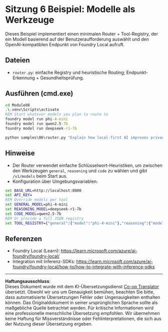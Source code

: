 <!--
CO_OP_TRANSLATOR_METADATA:
{
  "original_hash": "7f0c6af41a1ae2c5a770c8170da8bd6e",
  "translation_date": "2025-09-30T23:01:32+00:00",
  "source_file": "Module08/samples/06/README.md",
  "language_code": "de"
}
-->
# Sitzung 6 Beispiel: Modelle als Werkzeuge

Dieses Beispiel implementiert einen minimalen Router + Tool-Registry, der ein Modell basierend auf der Benutzeraufforderung auswählt und den OpenAI-kompatiblen Endpunkt von Foundry Local aufruft.

## Dateien
- `router.py`: einfache Registry und heuristische Routing; Endpunkt-Erkennung + Gesundheitsprüfung.

## Ausführen (cmd.exe)
```cmd
cd Module08
.\.venv\Scripts\activate
REM Start whatever models you plan to route to
foundry model run phi-4-mini
foundry model run qwen2.5-7b
foundry model run deepseek-r1-7b

python samples\06\router.py "Explain how local-first AI improves privacy in two sentences."
```

## Hinweise
- Der Router verwendet einfache Schlüsselwort-Heuristiken, um zwischen den Werkzeugen `general`, `reasoning` und `code` zu wählen und gibt `/v1/models` beim Start aus.
- Konfiguration über Umgebungsvariablen:
```cmd
set BASE_URL=http://localhost:8000
set API_KEY=
REM Override models per tool
set GENERAL_MODEL=phi-4-mini
set REASONING_MODEL=deepseek-r1-7b
set CODE_MODEL=qwen2.5-7b
REM Or provide a full JSON registry
set TOOL_REGISTRY={"general":{"model":"phi-4-mini"},"reasoning":{"model":"deepseek-r1-7b"},"code":{"model":"qwen2.5-7b"}}
```

## Referenzen
- Foundry Local (Learn): https://learn.microsoft.com/azure/ai-foundry/foundry-local/
- Integration mit Inferenz-SDKs: https://learn.microsoft.com/azure/ai-foundry/foundry-local/how-to/how-to-integrate-with-inference-sdks

---

**Haftungsausschluss**:  
Dieses Dokument wurde mit dem KI-Übersetzungsdienst [Co-op Translator](https://github.com/Azure/co-op-translator) übersetzt. Obwohl wir uns um Genauigkeit bemühen, beachten Sie bitte, dass automatisierte Übersetzungen Fehler oder Ungenauigkeiten enthalten können. Das Originaldokument in seiner ursprünglichen Sprache sollte als maßgebliche Quelle betrachtet werden. Für kritische Informationen wird eine professionelle menschliche Übersetzung empfohlen. Wir übernehmen keine Haftung für Missverständnisse oder Fehlinterpretationen, die sich aus der Nutzung dieser Übersetzung ergeben.